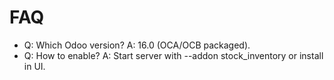 # FAQ

- Q: Which Odoo version? A: 16.0 (OCA/OCB packaged).
- Q: How to enable? A: Start server with --addon stock_inventory or install in UI.
